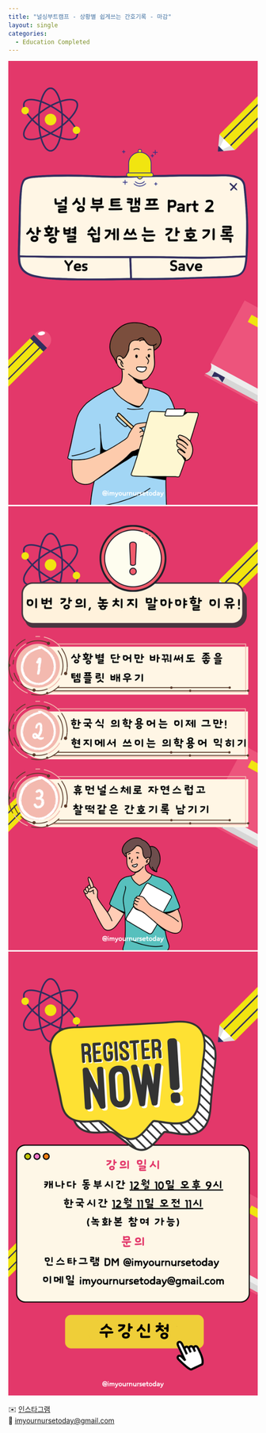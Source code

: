 ```yaml
---
title: "널싱부트캠프 - 상황별 쉽게쓰는 간호기록 - 마감"
layout: single
categories:
  - Education Completed
---
```

![Document1](\pictures\Documents\Document1.png)
![Document2](\pictures\Documents\Document2.png)
![Document3](\pictures\Documents\Document3.png)

✉️ [인스타그램](https://www.instagram.com/imyournursetoday?igsh=MWZhbHptMDVtaWs3)  
📧 imyournursetoday@gmail.com
